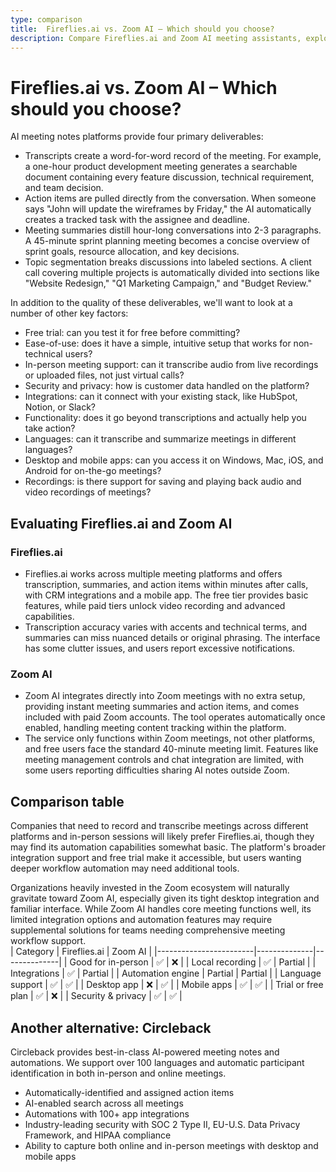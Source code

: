 ```yaml
---
type: comparison
title:  Fireflies.ai vs. Zoom AI – Which should you choose?
description: Compare Fireflies.ai and Zoom AI meeting assistants, explore their key features, pricing, and discover Circleback as an alternative solution for meeting management.
---
```


# Fireflies.ai vs. Zoom AI – Which should you choose?  
AI meeting notes platforms provide four primary deliverables:  
  
* Transcripts create a word-for-word record of the meeting. For example, a one-hour product development meeting generates a searchable document containing every feature discussion, technical requirement, and team decision.  
* Action items are pulled directly from the conversation. When someone says "John will update the wireframes by Friday," the AI automatically creates a tracked task with the assignee and deadline.  
* Meeting summaries distill hour-long conversations into 2-3 paragraphs. A 45-minute sprint planning meeting becomes a concise overview of sprint goals, resource allocation, and key decisions.  
* Topic segmentation breaks discussions into labeled sections. A client call covering multiple projects is automatically divided into sections like "Website Redesign," "Q1 Marketing Campaign," and "Budget Review."  
  
In addition to the quality of these deliverables, we'll want to look at a number of other key factors:  
  
* Free trial: can you test it for free before committing?  
* Ease-of-use: does it have a simple, intuitive setup that works for non-technical users?  
* In-person meeting support: can it transcribe audio from live recordings or uploaded files, not just virtual calls?  
* Security and privacy: how is customer data handled on the platform?  
* Integrations: can it connect with your existing stack, like HubSpot, Notion, or Slack?  
* Functionality: does it go beyond transcriptions and actually help you take action?  
* Languages: can it transcribe and summarize meetings in different languages?  
* Desktop and mobile apps: can you access it on Windows, Mac, iOS, and Android for on-the-go meetings?  
* Recordings: is there support for saving and playing back audio and video recordings of meetings?    
## Evaluating Fireflies.ai and Zoom AI  
### Fireflies.ai
* Fireflies.ai works across multiple meeting platforms and offers transcription, summaries, and action items within minutes after calls, with CRM integrations and a mobile app. The free tier provides basic features, while paid tiers unlock video recording and advanced capabilities.
* Transcription accuracy varies with accents and technical terms, and summaries can miss nuanced details or original phrasing. The interface has some clutter issues, and users report excessive notifications.

### Zoom AI
* Zoom AI integrates directly into Zoom meetings with no extra setup, providing instant meeting summaries and action items, and comes included with paid Zoom accounts. The tool operates automatically once enabled, handling meeting content tracking within the platform.
* The service only functions within Zoom meetings, not other platforms, and free users face the standard 40-minute meeting limit. Features like meeting management controls and chat integration are limited, with some users reporting difficulties sharing AI notes outside Zoom.  
## Comparison table    
Companies that need to record and transcribe meetings across different platforms and in-person sessions will likely prefer Fireflies.ai, though they may find its automation capabilities somewhat basic. The platform's broader integration support and free trial make it accessible, but users wanting deeper workflow automation may need additional tools.

Organizations heavily invested in the Zoom ecosystem will naturally gravitate toward Zoom AI, especially given its tight desktop integration and familiar interface. While Zoom AI handles core meeting functions well, its limited integration options and automation features may require supplemental solutions for teams needing comprehensive meeting workflow support.  
| Category               | Fireflies.ai | Zoom AI      |
|------------------------|--------------|--------------|
| Good for in-person     | ✅           | ❌           |
| Local recording        | ✅           | Partial      |
| Integrations           | ✅           | Partial      |
| Automation engine      | Partial      | Partial      |
| Language support       | ✅           | ✅           |
| Desktop app            | ❌           | ✅           |
| Mobile apps            | ✅           | ✅           |
| Trial or free plan     | ✅           | ❌           |
| Security & privacy     | ✅           | ✅           |  
## Another alternative: Circleback  
Circleback provides best-in-class AI-powered meeting notes and automations. We support over 100 languages and automatic participant identification in both in-person and online meetings.  
  
* Automatically-identified and assigned action items  
* AI-enabled search across all meetings  
* Automations with 100+ app integrations  
* Industry-leading security with SOC 2 Type II, EU-U.S. Data Privacy Framework, and HIPAA compliance  
* Ability to capture both online and in-person meetings with desktop and mobile apps  